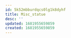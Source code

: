 ```yaml
---
id: 5k52mbburdqcs0lg1k8dyhf
title: Misc_statue
desc: ''
updated: 1681955659859
created: 1681955659859
---
```

